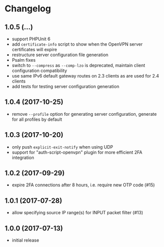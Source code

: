 # Changelog

## 1.0.5 (...)
- support PHPUnit 6
- add `certificate-info` script to show when the OpenVPN server certificates
  will expire
- restructure server configuration file generation
- Psalm fixes
- switch to `--compress` as `--comp-lzo` is deprecated, maintain client
  configuration compatibility
- use same IPv6 default gateway routes on 2.3 clients as are used for 2.4 
  clients
- add tests for testing server configuration generation

## 1.0.4 (2017-10-25)
- remove `--profile` option for generating server configuration, generate for
  all profiles by default

## 1.0.3 (2017-10-20)
- only push `explicit-exit-notify` when using UDP
- support for "auth-script-openvpn" plugin for more efficient 2FA integration

## 1.0.2 (2017-09-29)
- expire 2FA connections after 8 hours, i.e. require new OTP code (#15)

## 1.0.1 (2017-07-28)
- allow specifying source IP range(s) for INPUT packet filter (#13)

## 1.0.0 (2017-07-13)
- initial release
